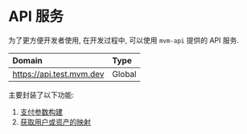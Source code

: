 # API 服务

为了更方便开发者使用, 在开发过程中, 可以使用 `mvm-api` 提供的 API 服务.

| Domain                     | Type   |
|:---------------------------| :----- |
| <https://api.test.mvm.dev> | Global |

主要封装了以下功能:

1. [支付参数构建](/zh/api/payment)
2. [获取用户或资产的映射](/zh/api/map.md)

